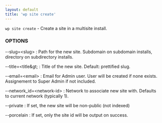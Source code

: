 ```yaml
---
layout: default
title: 'wp site create'
---
```


`wp site create` - Create a site in a multisite install.

### OPTIONS

\--slug=&lt;slug&gt;
: Path for the new site. Subdomain on subdomain installs, directory on subdirectory installs.

\--title=&lt;title&amp;gt;
: Title of the new site. Default: prettified slug.

\--email=&lt;email&gt;
: Email for Admin user. User will be created if none exists. Assignement to Super Admin if not included.

\--network_id=&lt;network-id&gt;
: Network to associate new site with. Defaults to current network (typically 1).

\--private
: If set, the new site will be non-public (not indexed)

\--porcelain
: If set, only the site id will be output on success.

